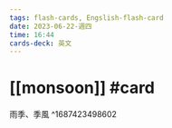 ```yaml
---
tags: flash-cards, Engslish-flash-card
date: 2023-06-22-週四
time: 16:44
cards-deck: 英文
---
```


# [[monsoon]] #card 
雨季、季風
^1687423498602
